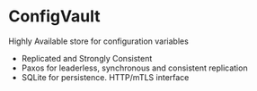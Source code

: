 # ConfigVault
Highly Available store for configuration variables
 * Replicated and Strongly Consistent
 * Paxos for leaderless, synchronous and consistent replication
 * SQLite for persistence. HTTP/mTLS interface

